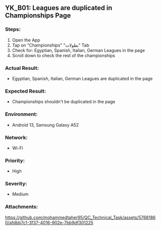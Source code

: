 ## YK_B01: Leagues are duplicated in Championships Page

### Steps:
1. Open the App
2. Tap on "Championships" "بطولات" Tab
3. Check for: Egyptian, Spanish, Italian, German Leagues in the page
4. Scroll down to check the rest of the championships

### Actual Result:
- Egyptian, Spanish, Italian, German Leagues are duplicated in the page

### Expected Result:
- Championships shouldn't be duplicated in the page

### Environment:
- Android 13, Samsung Galaxy A52

### Network:
- Wi-Fi

### Priority: 
- High

### Severity:
- Medium

### Attachments:

https://github.com/mohammedtaher95/QC_Technical_Task/assets/57681860/afdbb7c1-3f37-4016-902e-7bb9df301225

